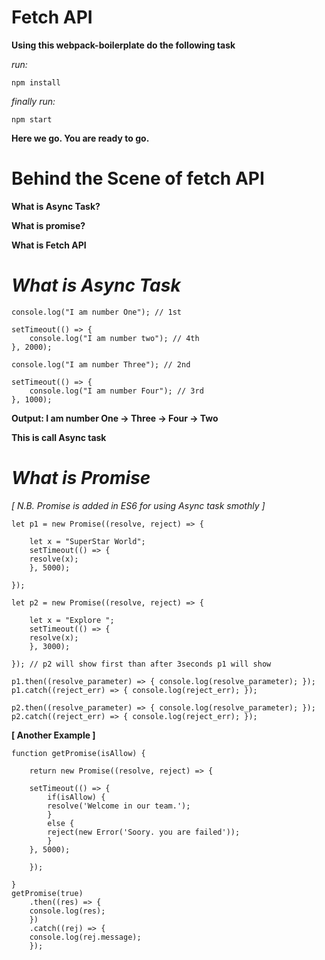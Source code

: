 # Fetch API

**Using this webpack-boilerplate do the following task** 

_run:_

	npm install
	
_finally run:_
	
	npm start

**Here we go. You are ready to go.**


# Behind the Scene of fetch API

**What is Async Task?**

**What is promise?**

**What is Fetch API**


# _What is Async Task_

	console.log("I am number One"); // 1st

	setTimeout(() => {
	    console.log("I am number two"); // 4th
	}, 2000);

	console.log("I am number Three"); // 2nd

	setTimeout(() => {
	    console.log("I am number Four"); // 3rd
	}, 1000);

**Output: I am number One -> Three -> Four -> Two**

**This is call Async task** 


# _What is Promise_

_[ N.B. Promise is added in ES6 for using Async task smothly ]_

	let p1 = new Promise((resolve, reject) => {

	    let x = "SuperStar World";
	    setTimeout(() => {
		resolve(x);        
	    }, 5000);

	});

	let p2 = new Promise((resolve, reject) => {

	    let x = "Explore ";
	    setTimeout(() => {
		resolve(x);        
	    }, 3000);

	}); // p2 will show first than after 3seconds p1 will show

	p1.then((resolve_parameter) => { console.log(resolve_parameter); });
	p1.catch((reject_err) => { console.log(reject_err); });

	p2.then((resolve_parameter) => { console.log(resolve_parameter); });
	p2.catch((reject_err) => { console.log(reject_err); });


**[ Another Example ]**

	function getPromise(isAllow) {

	    return new Promise((resolve, reject) => {

		setTimeout(() => {
		    if(isAllow) {
			resolve('Welcome in our team.');
		    }
		    else {
			reject(new Error('Soory. you are failed'));
		    }
		}, 5000);

	    });

	}
	getPromise(true)
	    .then((res) => {
		console.log(res);
	    })
	    .catch((rej) => {
		console.log(rej.message);
	    });
	    
